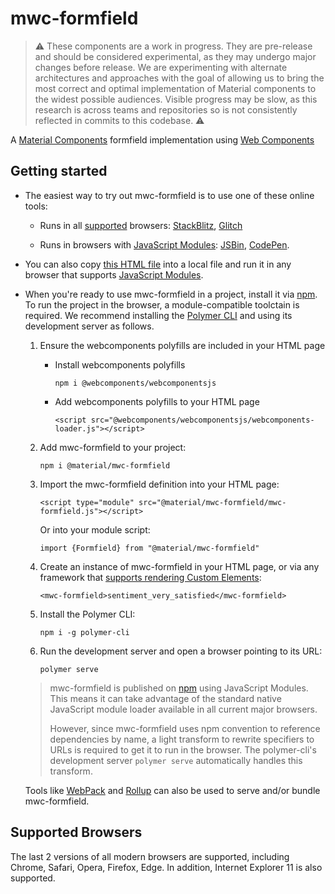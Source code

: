# mwc-formfield

> :warning: These components are a work in progress. They are pre-release and should be considered experimental, as they may undergo major changes before release. We are experimenting with alternate architectures and approaches with the goal of allowing us to bring the most correct and optimal implementation of Material components to the widest possible audiences. Visible progress may be slow, as this research is across teams and repositories so is not consistently reflected in commits to this codebase. :warning:

A [Material Components](https://material.io/components/) formfield implementation using [Web Components](https://www.webcomponents.org/introduction)

## Getting started

 * The easiest way to try out mwc-formfield is to use one of these online tools:

    * Runs in all [supported](#supported-browsers) browsers: [StackBlitz](https://stackblitz.com/edit/mwc-icon-example?file=index.js), [Glitch](https://glitch.com/edit/#!/mwc-icon-example?path=index.html)

    * Runs in browsers with [JavaScript Modules](https://caniuse.com/#search=modules): [JSBin](http://jsbin.com/qibisux/edit?html,output),
    [CodePen](https://codepen.io/azakus/pen/deZLja).

* You can also copy [this HTML file](https://gist.githubusercontent.com/azakus/f01e9fc2ed04e781ad5a52ded7b296e7/raw/266f2f4f91cbfe89b2acc6ec63957b1a3cfe9b39/index.html) into a local file and run it in any browser that supports [JavaScript Modules]((https://caniuse.com/#search=modules)).

* When you're ready to use mwc-formfield in a project, install it via [npm](https://www.npmjs.com/). To run the project in the browser, a module-compatible toolctain is required. We recommend installing the [Polymer CLI](https://github.com/Polymer/polymer-cli) and using its development server as follows.

  1. Ensure the webcomponents polyfills are included in your HTML page

      - Install webcomponents polyfills

          ```npm i @webcomponents/webcomponentsjs```

      - Add webcomponents polyfills to your HTML page

          ```<script src="@webcomponents/webcomponentsjs/webcomponents-loader.js"></script>```

  1. Add mwc-formfield to your project:

      ```npm i @material/mwc-formfield```

  1. Import the mwc-formfield definition into your HTML page:

      ```<script type="module" src="@material/mwc-formfield/mwc-formfield.js"></script>```

      Or into your module script:

      ```import {Formfield} from "@material/mwc-formfield"```

  1. Create an instance of mwc-formfield in your HTML page, or via any framework that [supports rendering Custom Elements](https://custom-elements-everywhere.com/):

      ```<mwc-formfield>sentiment_very_satisfied</mwc-formfield>```

  1. Install the Polymer CLI:

      ```npm i -g polymer-cli```

  1. Run the development server and open a browser pointing to its URL:

      ```polymer serve```

  > mwc-formfield is published on [npm](https://www.npmjs.com/package/@material/mwc-formfield) using JavaScript Modules.
  This means it can take advantage of the standard native JavaScript module loader available in all current major browsers.
  >
  > However, since mwc-formfield uses npm convention to reference dependencies by name, a light transform to rewrite specifiers to URLs is required to get it to run in the browser. The polymer-cli's development server `polymer serve` automatically handles this transform.

  Tools like [WebPack](https://webpack.js.org/) and [Rollup](https://rollupjs.org/) can also be used to serve and/or bundle mwc-formfield.

## Supported Browsers

The last 2 versions of all modern browsers are supported, including
Chrome, Safari, Opera, Firefox, Edge. In addition, Internet Explorer 11 is also supported.